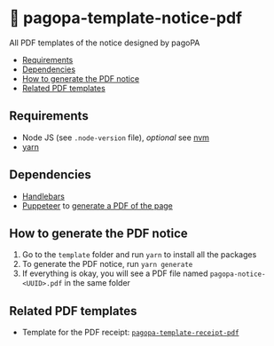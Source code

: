 # 🧾 pagopa-template-notice-pdf

All PDF templates of the notice designed by pagoPA

- [Requirements](#requirements)
- [Dependencies](#dependencies)
- [How to generate the PDF notice](#how-to-generate-the-pdf-notice)
- [Related PDF templates](#related-PDF-templates)

## Requirements

- Node JS (see `.node-version` file), _optional_ see [nvm](https://github.com/nvm-sh/nvm)
- [yarn](https://yarnpkg.com/)

## Dependencies

- [Handlebars](https://handlebarsjs.com/)
- [Puppeteer](https://www.npmjs.com/package/puppeteer) to [generate a PDF of the page](https://pptr.dev/api/puppeteer.page.pdf)

## How to generate the PDF notice

1. Go to the `template` folder and run `yarn` to install all the packages
2. To generate the PDF notice, run `yarn generate`
3. If everything is okay, you will see a PDF file named `pagopa-notice-<UUID>.pdf` in the same folder

## Related PDF templates

- Template for the PDF receipt: [`pagopa-template-receipt-pdf`](https://github.com/pagopa/pagopa-template-receipt-pdf)
